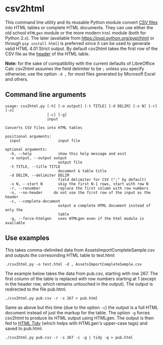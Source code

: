 csv2html
========

This command line utility and its reusable Python module convert [CSV files](http://en.wikipedia.org/wiki/Comma-separated_values) into HTML tables or complete HTML documents. They can use either the old school `HTMLgen` module or the more modern `html` module (both for Python 2.x). The later (available from <https://pypi.python.org/pypi/html> or through `pip install html`) is preferred since it can be used to generate valid HTML 4.01 Strict output. By default csv2html takes the first row of the CSV file as the [header](http://www.w3schools.com/tags/tag_th.asp) of the HTML table.

**Note:** for the sake of compatibility with the current defaults of LibreOffice Calc csv2html assumes the field delimiter to be `;` unless you specify otherwise; use the option `-d ,` for most files generated by Microsoft Excel and others.

Command line arguments
----------------------
    usage: csv2html.py [-h] [-o output] [-t TITLE] [-d DELIM] [-s N] [-r] [-n]
                       [-c] [-g]
                       input

    Converts CSV files into HTML tables

    positional arguments:
      input                 input file

    optional arguments:
      -h, --help            show this help message and exit
      -o output, --output output
                            output file
      -t TITLE, --title TITLE
                            document & table title
      -d DELIM, --delimiter DELIM
                            field delimiter for CSV (";" by default)
      -s N, --start N       skip the first N-1 rows, start with row N
      -r, --renumber        replace the first column with row numbers
      -n, --no-header     do not use the first row of the input as the header
      -c, --complete-document
                            output a complete HTML document instead of only the
                            table
      -g, --force-htmlgen   uses HTMLgen even if the html module is available

Use examples
------------

This takes comma-delimited data from AssetsImportCompleteSample.csv and outputs the corresonding HTML table to test.html:

    ./csv2html.py -o test.html -d , AssetsImportCompleteSample.csv

The example below takes the data from pub.csv, starting with row 267. The first column of the table is replaced with row numbers starting at 1 (except in the header row, which remains untouched in the output). The output is redirected to the file pub.html.

    ./csv2html.py pub.csv -r -s 267 > pub.html
    
Same as above but this time (due to the option `-c`) the output is a full HTML document instead of just the markup for the table. The option `-g` forces csv2html to produce its HTML output using HTMLgen. The output is then fed to [HTML Tidy](http://tidy.sourceforge.net) (which helps with HTMLgen's upper-case tags) and saved to pub.html.
    
    ./csv2html.py pub.csv -r -s 267 -c -g | tidy -q > pub.html    

